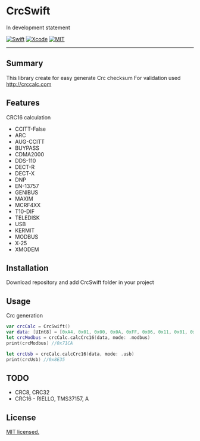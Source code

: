 # CrcSwift
In development statement


[![Swift](https://img.shields.io/badge/Swift-5.0-orange.svg)](https://swift.org)
[![Xcode](https://img.shields.io/badge/Xcode-10.0-blue.svg)](https://developer.apple.com/xcode)
[![MIT](https://img.shields.io/badge/License-MIT-red.svg)](https://opensource.org/licenses/MIT)
____

## Summary
This library create for easy generate Crc checksum
For validation used http://crccalc.com

## Features 
CRC16 calculation
-  CCITT-False
- ARC
- AUG-CCITT
- BUYPASS
- CDMA2000
- DDS-110
- DECT-R
- DECT-X
- DNP
- EN-13757
- GENIBUS
- MAXIM
- MCRF4XX
- T10-DIF
- TELEDISK
- USB
- KERMIT
- MODBUS
- X-25
- XMODEM

## Installation
Download repository and add CrcSwift folder in your project 

## Usage

Crc generation
```swift
var crcCalc = CrcSwift()
var data: [UInt8] = [0xA4, 0x01, 0x00, 0x0A, 0xFF, 0x06, 0x11, 0x01, 0x01, 0x13, 0x00, 0xD3] // A401000AFF061101011300D3
let crcModbus = crcCalc.calcCrc16(data, mode: .modbus)
print(crcModbus) //0x71CA

let crcUsb = crcCalc.calcCrc16(data, mode: .usb)
print(crcUsb) //0x8E35
```

## TODO
- CRC8, CRC32
- CRC16 - RIELLO, TMS37157, A


## License

[MIT licensed.](LICENSE)
